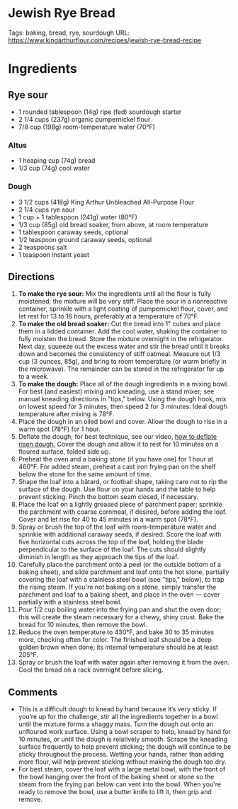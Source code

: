 # Jewish Rye Bread

Tags: baking, bread, rye, sourdough
URL: https://www.kingarthurflour.com/recipes/jewish-rye-bread-recipe

# Ingredients

## **Rye sour**

- 1 rounded tablespoon (14g) ripe (fed) sourdough starter
- 2 1/4 cups (237g) organic pumpernickel flour
- 7/8 cup (198g) room-temperature water (70°F)

### Altus

- 1 heaping cup (74g) bread
- 1/3 cup (74g) cool water

### **Dough**

- 3 1/2 cups (418g) King Arthur Unbleached All-Purpose Flour
- 2 1/4 cups rye sour
- 1 cup + 1 tablespoon (241g) water (80°F)
- 1/3 cup (85g) old bread soaker, from above, at room temperature
- 1 tablespoon caraway seeds, optional
- 1/2 teaspoon ground caraway seeds, optional
- 2 teaspoons salt
- 1 teaspoon instant yeast

## Directions

1. **To make the rye sour:** Mix the ingredients until all the flour is fully moistened; the mixture will be very stiff. Place the sour in a nonreactive container, sprinkle with a light coating of pumpernickel flour, cover, and let rest for 13 to 16 hours, preferably at a temperature of 70°F.
2. **To make the old bread soaker:** Cut the bread into 1" cubes and place them in a lidded container. Add the cool water, shaking the container to fully moisten the bread. Store the mixture overnight in the refrigerator. Next day, squeeze out the excess water and stir the bread until it breaks down and becomes the consistency of stiff oatmeal. Measure out 1/3 cup (3 ounces, 85g), and bring to room temperature (or warm briefly in the microwave). The remainder can be stored in the refrigerator for up to a week.
3. **To make the dough:** Place all of the dough ingredients in a mixing bowl. For best (and easiest) mixing and kneading, use a stand mixer; see manual kneading directions in "tips," below. Using the dough hook, mix on lowest speed for 3 minutes, then speed 2 for 3 minutes. Ideal dough temperature after mixing is 78°F.
4. Place the dough in an oiled bowl and cover. Allow the dough to rise in a warm spot (78°F) for 1 hour.
5. Deflate the dough; for best technique, see our video, [how to deflate risen dough.](https://www.kingarthurflour.com/videos/how-to-deflate-risen-dough) Cover the dough and allow it to rest for 10 minutes on a floured surface, folded side up.
6. Preheat the oven and a baking stone (if you have one) for 1 hour at 460°F. For added steam, preheat a cast iron frying pan on the shelf below the stone for the same amount of time.
7. Shape the loaf into a bâtard, or football shape, taking care not to rip the surface of the dough. Use flour on your hands and the table to help prevent sticking. Pinch the bottom seam closed, if necessary.
8. Place the loaf on a lightly greased piece of parchment paper; sprinkle the parchment with coarse cornmeal, if desired, before adding the loaf. Cover and let rise for 40 to 45 minutes in a warm spot (78°F).
9. Spray or brush the top of the loaf with room-temperature water and sprinkle with additional caraway seeds, if desired. Score the loaf with five horizontal cuts across the top of the loaf, holding the blade perpendicular to the surface of the loaf. The cuts should slightly diminish in length as they approach the tips of the loaf.
10. Carefully place the parchment onto a peel (or the outside bottom of a baking sheet), and slide parchment and loaf onto the hot stone, partially covering the loaf with a stainless steel bowl (see "tips," below), to trap the rising steam. If you're not baking on a stone, simply transfer the parchment and loaf to a baking sheet, and place in the oven — cover partially with a stainless steel bowl.
11. Pour 1/2 cup boiling water into the frying pan and shut the oven door; this will create the steam necessary for a chewy, shiny crust. Bake the bread for 10 minutes, then remove the bowl.
12. Reduce the oven temperature to 430°F, and bake 30 to 35 minutes more, checking often for color. The finished loaf should be a deep golden brown when done; its internal temperature should be at least 205°F.
13. Spray or brush the loaf with water again after removing it from the oven. Cool the bread on a rack overnight before slicing.

## Comments

- This is a difficult dough to knead by hand because it’s very sticky. If you’re up for the challenge, stir all the ingredients together in a bowl until the mixture forms a shaggy mass. Turn the dough out onto an unfloured work surface. Using a bowl scraper to help, knead by hand for 10 minutes, or until the dough is relatively smooth. Scrape the kneading surface frequently to help prevent sticking; the dough will continue to be sticky throughout the process. Wetting your hands, rather than adding more flour, will help prevent sticking without making the dough too dry.
- For best steam, cover the loaf with a large metal bowl, with the front of the bowl hanging over the front of the baking sheet or stone so the steam from the frying pan below can vent into the bowl. When you're ready to remove the bowl, use a butter knife to lift it, then grip and remove.